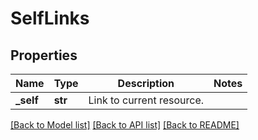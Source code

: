 # SelfLinks

## Properties
Name | Type | Description | Notes
------------ | ------------- | ------------- | -------------
**_self** | **str** | Link to current resource. | 

[[Back to Model list]](../README.md#documentation-for-models) [[Back to API list]](../README.md#documentation-for-api-endpoints) [[Back to README]](../README.md)

